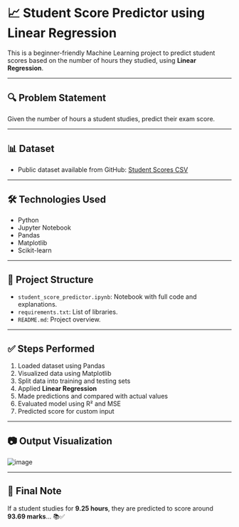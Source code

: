 # 📈 Student Score Predictor using Linear Regression

This is a beginner-friendly Machine Learning project to predict student scores based on the number of hours they studied, using **Linear Regression**.

---

## 🔍 Problem Statement
Given the number of hours a student studies, predict their exam score.

---

## 📊 Dataset
- Public dataset available from GitHub:
  [Student Scores CSV](https://raw.githubusercontent.com/AdiPersonalWorks/Random/master/student_scores%20-%20student_scores.csv)

---

## 🛠️ Technologies Used
- Python
- Jupyter Notebook
- Pandas
- Matplotlib
- Scikit-learn

---

## 📁 Project Structure
- `student_score_predictor.ipynb`: Notebook with full code and explanations.
- `requirements.txt`: List of libraries.
- `README.md`: Project overview.

---

## ✅ Steps Performed
1. Loaded dataset using Pandas
2. Visualized data using Matplotlib
3. Split data into training and testing sets
4. Applied **Linear Regression**
5. Made predictions and compared with actual values
6. Evaluated model using R² and MSE
7. Predicted score for custom input

---

## 📷 Output Visualization
![image](https://github.com/user-attachments/assets/f995da29-6e9d-4aa2-98f5-3a3b417cf013)


---

## 📌 Final Note
If a student studies for **9.25 hours**, they are predicted to score around **93.69 marks**... 📚✅
